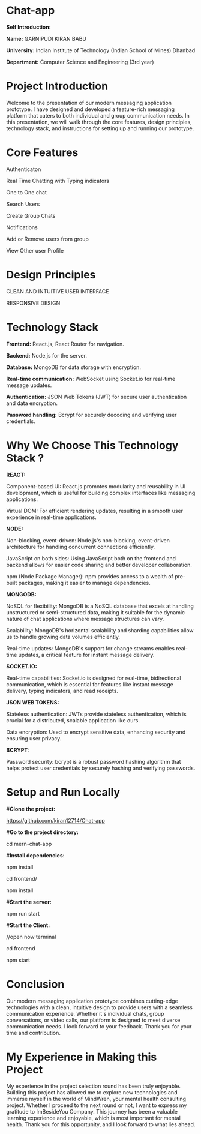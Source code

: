 # Chat-app
**Self Introduction:**

**Name:** GARNIPUDI KIRAN BABU

**University:** Indian Institute of Technology (Indian School of Mines) Dhanbad

**Department:** Computer Science and Engineering (3rd year)

# Project Introduction
Welcome to the presentation of our modern messaging
application prototype. I have designed and developed a 
feature-rich messaging platform that caters to both individual
and group communication needs. In this presentation, we will
walk through the core features, design principles, technology
stack, and instructions for setting up and running our prototype.

# Core Features

Authenticaton
 
Real Time Chatting with Typing indicators

One to One chat

Search Users

Create Group Chats

Notifications

Add or Remove users from group

View Other user Profile

# Design Principles

CLEAN AND INTUITIVE USER INTERFACE

RESPONSIVE DESIGN

# Technology Stack

**Frontend:** React.js, React Router for navigation.

**Backend:** Node.js for the server.

**Database:** MongoDB for data storage with encryption.

**Real-time communication:** WebSocket using Socket.io for real-time message updates.

**Authentication:** JSON Web Tokens (JWT) for secure user authentication and data encryption.

**Password handling:** Bcrypt for securely decoding and verifying user credentials.

# Why We Choose This Technology Stack ?

**REACT:**

Component-based UI: React.js promotes modularity and reusability in UI development, which is useful for building complex interfaces like messaging applications.

Virtual DOM: For efficient rendering updates, resulting in a smooth user experience in real-time applications.

**NODE:**

 Non-blocking, event-driven: Node.js's non-blocking, event-driven architecture for handling concurrent connections efficiently.

JavaScript on both sides: Using JavaScript both on the frontend and backend allows for easier code sharing and better developer collaboration.

npm (Node Package Manager): npm provides access to a wealth of pre-built packages, making it easier to manage dependencies.

**MONGODB:**

NoSQL for flexibility: MongoDB is a NoSQL database that excels at handling unstructured or semi-structured data, making it suitable for the dynamic nature of chat applications where message structures can vary.

Scalability: MongoDB's horizontal scalability and sharding capabilities allow us to handle growing data volumes efficiently.

Real-time updates: MongoDB's support for change streams enables real-time updates, a critical feature for instant message delivery.


**SOCKET.IO:**

 Real-time capabilities: Socket.io is designed for real-time, bidirectional communication, which is essential for features like instant message delivery, typing indicators, and read receipts.

**JSON WEB TOKENS:**

Stateless authentication: JWTs provide stateless authentication, which is crucial for a distributed, scalable application like ours.

Data encryption: Used to encrypt sensitive data, enhancing security and ensuring user privacy.

**BCRYPT:**

Password security: bcrypt is a robust password hashing algorithm that helps protect user credentials by securely hashing and verifying passwords.

# Setup and Run Locally


#**Clone the project:**

https://github.com/kiran12714/Chat-app
  
#**Go to the project directory:**

  cd mern-chat-app
  
#**Install dependencies:**

  npm install
  
  cd frontend/
  
  npm install
  
#**Start the server:**

  npm run start
  
#**Start the Client:**

  //open now terminal
  
  cd frontend
  
  npm start


# Conclusion

Our modern messaging application prototype combines cutting-edge technologies with a clean, intuitive design to provide users with a seamless communication experience. Whether it's individual chats, group conversations, or video calls, our platform is designed to meet diverse communication needs. I look forward to your feedback. Thank you for your time and contribution.

# My Experience in Making this Project 

My experience in the project selection round has been truly enjoyable. Building this project has allowed me to explore new technologies and immerse myself in the world of MindWren, your mental health consulting project. Whether I proceed to the next round or not, I want to express my gratitude to ImBesideYou Company. This journey has been a valuable learning experience and enjoyable, which is most important for mental health. Thank you for this opportunity, and I look forward to what lies ahead.


